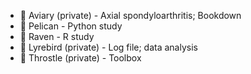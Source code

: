- 🌱 Aviary (private) - Axial spondyloarthritis; Bookdown
- 🌱 Pelican - Python study
- 🌱 Raven - R study
- 🌱 Lyrebird (private) - Log file; data analysis
- 🌱 Throstle (private) - Toolbox

<!---
Lyeoyeong/Lyeoyeong is a ✨ special ✨ repository because its `README.md` (this file) appears on your GitHub profile.
You can click the Preview link to take a look at your changes.
--->
